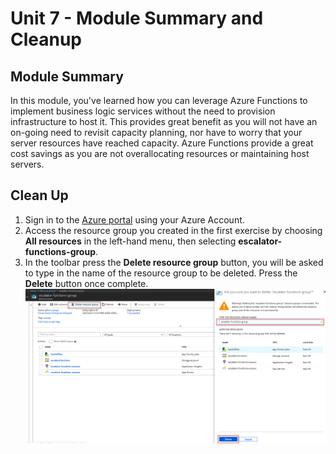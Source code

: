 # Unit 7 - Module Summary and Cleanup

## Module Summary
In this module, you've learned how you can leverage Azure Functions to implement business logic services without the need to provision infrastructure to host it. This provides great benefit as you will not have an on-going need to revisit capacity planning, nor have to worry that your server resources have reached capacity. Azure Functions provide a great cost savings as you are not overallocating resources or maintaining host servers.

## Clean Up
1. Sign in to the [Azure portal](https://portal.azure.com) using your Azure Account.
1. Access the resource group you created in the first exercise by choosing **All resources** in the left-hand menu, then selecting **escalator-functions-group**.
1. In the toolbar press the **Delete resource group** button, you will be asked to type in the name of the resource group to be deleted. Press the **Delete** button once complete.  
![Delete Resource Group](../images/7-cleanup.png) 